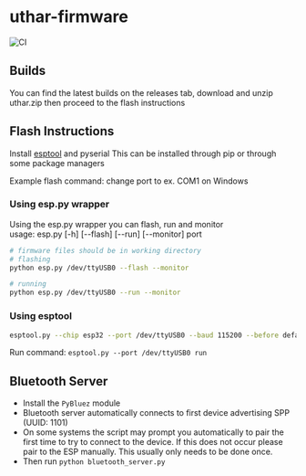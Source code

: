 # uthar-firmware

![CI](https://github.com/UT-ECE-Wearable-HAR/uthar-firmware/workflows/CI/badge.svg)

## Builds

You can find the latest builds on the releases tab,
download and unzip uthar.zip then proceed to the flash instructions

## Flash Instructions

Install [esptool](https://github.com/espressif/esptool) and pyserial
This can be installed through pip or through some package managers

Example flash command: change port to ex. COM1 on Windows

### Using esp.py wrapper

Using the esp.py wrapper you can flash, run and monitor \
usage: esp.py [-h] [--flash] [--run] [--monitor] port

```bash
# firmware files should be in working directory
# flashing
python esp.py /dev/ttyUSB0 --flash --monitor

# running
python esp.py /dev/ttyUSB0 --run --monitor
```

### Using esptool

```bash
esptool.py --chip esp32 --port /dev/ttyUSB0 --baud 115200 --before default_reset --after hard_reset write_flash -z --flash_mode dio --flash_freq 40m --flash_size detect 0x1000 bootloader.bin 0x10000 uthar.bin 0x8000 partitions_singleapp.bin
```

Run command: `esptool.py --port /dev/ttyUSB0 run`

## Bluetooth Server

- Install the `PyBluez` module
- Bluetooth server automatically connects to first device advertising SPP (UUID: 1101)
- On some systems the script may prompt you automatically to pair the first time to try to connect to the device.
If this does not occur please pair to the ESP manually. This usually only needs to be done once.
- Then run `python bluetooth_server.py`
